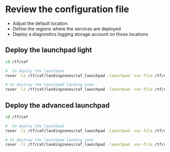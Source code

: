 
# Review the configuration file

* Adjust the default location
* Define the regions where the services are deployed
* Deploy a diagnostics logging storage account on those locations

## Deploy the launchpad light

```bash
cd /tf/caf

#  to deploy the launchpad
rover -lz /tf/caf/landingzones/caf_launchpad -launchpad -var-file /tf/caf/landingzones/caf_launchpad/examples/101-opensource-light/configuration.tfvars -a apply -w tfstate

# to destroy the launchpad landing zone
rover -lz /tf/caf/landingzones/caf_launchpad -launchpad -var-file /tf/caf/landingzones/caf_launchpad/examples/101-opensource-light/configuration.tfvars-a destroy -w tfstate
```

## Deploy the advanced launchpad

```bash
cd /tf/caf

#  to deploy the launchpad
rover -lz /tf/caf/landingzones/caf_launchpad -launchpad -var-file /tf/caf/landingzones/caf_launchpad/examples/402-dual-region-essential/configuration.tfvars -parallelism=30 -tfstate launchpad.tfstate -w tfstate -a apply

# to destroy the launchpad landing zone
rover -lz /tf/caf/landingzones/caf_launchpad -launchpad -var-file /tf/caf/landingzones/caf_launchpad/examples/402-dual-region-essential/configuration.tfvars -parallelism=30 -tfstate launchpad.tfstate -w tfstate -a destroy
```
